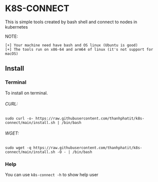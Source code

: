 # K8S-CONNECT

This is simple tools created by bash shell and connect to nodes in kubernetes

NOTE:

    [+] Your machine need have bash and OS linux (Ubuntu is good)
    [+] The tools run on x86-64 and arm64 of linux (it's not support for macOS)

## Install

### Terminal

To install on terminal.

###### CURL: 

```
sudo curl -o- https://raw.githubusercontent.com/thanhphatit/k8s-connect/main/install.sh | /bin/bash
```

###### WGET: 

```
sudo wget -q https://raw.githubusercontent.com/thanhphatit/k8s-connect/main/install.sh -O - | /bin/bash
```

### Help

You can use `k8s-connect -h` to show help user



